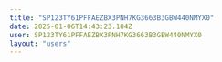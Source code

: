 ```yaml
---
title: "SP123TY61PFFAEZBX3PNH7KG3663B3GBW440NMYX0"
date: 2025-01-06T14:43:23.184Z
user: SP123TY61PFFAEZBX3PNH7KG3663B3GBW440NMYX0
layout: "users"
---
```

    